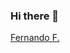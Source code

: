 ### Hi there 👋

<!--
**fernando-g-fraga/fernando-g-fraga** is a ✨ _special_ ✨ repository because its `README.md` (this file) appears on your GitHub profile.

Here are some ideas to get you started:

- 🔭 I’m currently working on ...
- 🌱 I’m currently learning ...
- 👯 I’m looking to collaborate on ...
- 🤔 I’m looking for help with ...
- 💬 Ask me about ...
- 📫 How to reach me: ...
- 😄 Pronouns: ...
- ⚡ Fun fact: ...
-->
<div class="badge-base LI-profile-badge" data-locale="en_US" data-size="medium" data-theme="dark" data-type="VERTICAL" data-vanity="fernandogrfraga" data-version="v1"><a class="badge-base__link LI-simple-link" href="https://br.linkedin.com/in/fernandogrfraga/en?trk=profile-badge">Fernando F.</a></div>
              
